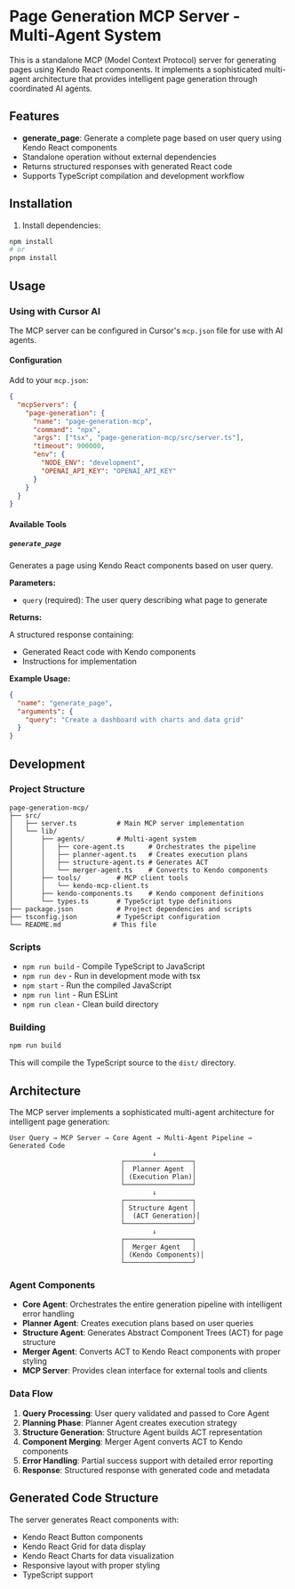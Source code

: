 # Page Generation MCP Server - Multi-Agent System

This is a standalone MCP (Model Context Protocol) server for generating pages using Kendo React components. It implements a sophisticated multi-agent architecture that provides intelligent page generation through coordinated AI agents.

## Features

- **generate_page**: Generate a complete page based on user query using Kendo React components
- Standalone operation without external dependencies
- Returns structured responses with generated React code
- Supports TypeScript compilation and development workflow

## Installation

1. Install dependencies:

```bash
npm install
# or
pnpm install
```

## Usage

### Using with Cursor AI

The MCP server can be configured in Cursor's `mcp.json` file for use with AI agents.

#### Configuration

Add to your `mcp.json`:

```json
{
  "mcpServers": {
    "page-generation": {
      "name": "page-generation-mcp",
      "command": "npx",
      "args": ["tsx", "page-generation-mcp/src/server.ts"],
      "timeout": 900000,
      "env": {
        "NODE_ENV": "development",
        "OPENAI_API_KEY": "OPENAI_API_KEY"
      }
    }
  }
}
```

#### Available Tools

##### `generate_page`

Generates a page using Kendo React components based on user query.

**Parameters:**

- `query` (required): The user query describing what page to generate

**Returns:**

A structured response containing:

- Generated React code with Kendo components
- Instructions for implementation

**Example Usage:**

```json
{
  "name": "generate_page",
  "arguments": {
    "query": "Create a dashboard with charts and data grid"
  }
}
```

## Development

### Project Structure

```
page-generation-mcp/
├── src/
│   ├── server.ts          # Main MCP server implementation
│   └── lib/
│       ├── agents/        # Multi-agent system
│       │   ├── core-agent.ts      # Orchestrates the pipeline
│       │   ├── planner-agent.ts   # Creates execution plans
│       │   ├── structure-agent.ts # Generates ACT
│       │   └── merger-agent.ts    # Converts to Kendo components
│       ├── tools/         # MCP client tools
│       │   └── kendo-mcp-client.ts
│       ├── kendo-components.ts    # Kendo component definitions
│       └── types.ts       # TypeScript type definitions
├── package.json           # Project dependencies and scripts
├── tsconfig.json          # TypeScript configuration
└── README.md             # This file
```

### Scripts

- `npm run build` - Compile TypeScript to JavaScript
- `npm run dev` - Run in development mode with tsx
- `npm start` - Run the compiled JavaScript
- `npm run lint` - Run ESLint
- `npm run clean` - Clean build directory

### Building

```bash
npm run build
```

This will compile the TypeScript source to the `dist/` directory.

## Architecture

The MCP server implements a sophisticated multi-agent architecture for intelligent page generation:

```
User Query → MCP Server → Core Agent → Multi-Agent Pipeline → Generated Code
                                    ↓
                            ┌─────────────────┐
                            │  Planner Agent  │
                            │ (Execution Plan)│
                            └─────────────────┘
                                    ↓
                            ┌─────────────────┐
                            │ Structure Agent │
                            │  (ACT Generation)│
                            └─────────────────┘
                                    ↓
                            ┌─────────────────┐
                            │  Merger Agent   │
                            │ (Kendo Components)│
                            └─────────────────┘
```

### Agent Components

- **Core Agent**: Orchestrates the entire generation pipeline with intelligent error handling
- **Planner Agent**: Creates execution plans based on user queries
- **Structure Agent**: Generates Abstract Component Trees (ACT) for page structure
- **Merger Agent**: Converts ACT to Kendo React components with proper styling
- **MCP Server**: Provides clean interface for external tools and clients

### Data Flow

1. **Query Processing**: User query validated and passed to Core Agent
2. **Planning Phase**: Planner Agent creates execution strategy
3. **Structure Generation**: Structure Agent builds ACT representation
4. **Component Merging**: Merger Agent converts ACT to Kendo components
5. **Error Handling**: Partial success support with detailed error reporting
6. **Response**: Structured response with generated code and metadata

## Generated Code Structure

The server generates React components with:

- Kendo React Button components
- Kendo React Grid for data display
- Kendo React Charts for data visualization
- Responsive layout with proper styling
- TypeScript support

